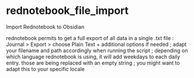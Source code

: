 # rednotebook_file_import
Import Rednotebook to Obsidian

rednotebook permits to get a full export of all data in a single .txt file : Journal > Export > choose Plain Text + additional options if needed ; 
adapt your filename and path accordingly when running the script ; 
depending on which language rednotebook is using, it will add weekdays to each daily entry. those are being replaced with an empty string ; you might want to adapt this to your specific locale
